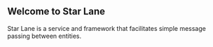 ## Welcome to Star Lane

Star Lane is a service and framework that facilitates simple message passing between entities.


